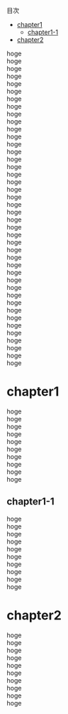 目次

- [chapter1](#chapter1)  
  - [chapter1-1](#chapter1-1)  
- [chapter2](#chapter2)  


hoge  
hoge  
hoge  
hoge  
hoge  
hoge  
hoge  
hoge  
hoge  
hoge  
hoge  
hoge  
hoge  
hoge  
hoge  
hoge  
hoge  
hoge  
hoge  
hoge  
hoge  
hoge  
hoge  
hoge  
hoge  
hoge  
hoge  
hoge  
hoge  
hoge  
hoge  
hoge  
hoge  
hoge  
hoge  
hoge  
hoge  
hoge  
hoge  
hoge  
hoge  
hoge  

# chapter1

hoge  
hoge  
hoge  
hoge  
hoge  
hoge  
hoge  
hoge  
hoge  
hoge  

## chapter1-1

hoge  
hoge  
hoge  
hoge  
hoge  
hoge  
hoge  
hoge  
hoge  
hoge  

# chapter2

hoge  
hoge  
hoge  
hoge  
hoge  
hoge  
hoge  
hoge  
hoge  
hoge  
